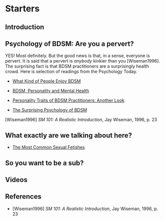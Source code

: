 # Starters

## Introduction


## Psychology of BDSM: Are you a pervert?

YES! Most definitely. But the good news is that, in a sense, everyone is pervert. It is said that a pervert is *anybody* kinkier than you [Wiseman1996]. The surprising fact is that BDSM practitioners are a surprisingly health crowd. Here is selection of readings from the Psychology Today.

* [What Kind of People Enjoy BDSM](https://www.psychologytoday.com/us/blog/all-about-sex/201908/what-kind-people-enjoy-bdsm)

* [BDSM, Personality and Mental Health](https://www.psychologytoday.com/us/blog/unique-everybody-else/201307/bdsm-personality-and-mental-health)

* [Personality Traits of BDSM Practitioners: Another Look](https://www.psychologytoday.com/us/blog/unique-everybody-else/201502/personality-traits-bdsm-practitioners-another-look)

* [The Surprising Psychology of BDSM](https://www.psychologytoday.com/us/blog/the-wide-wide-world-psychology/201502/the-surprising-psychology-bdsm)

[Wiseman1996] *SM 101: A Realistic Introduction*, Jay Wiseman, 1996, p. 23

## What exactly are we talking about here?

* [The Most Common Sexual Fetishes](https://www.allure.com/story/common-sexual-fetishes-kinks)


## So you want to be a sub?


## Videos

## References

* [Wiseman1996] *SM 101: A Realistic Introduction*, Jay Wiseman, 1996, p. 23
